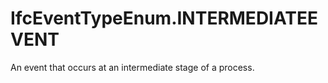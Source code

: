 IfcEventTypeEnum.INTERMEDIATEEVENT
==================================
An event that occurs at an intermediate stage of a process.


